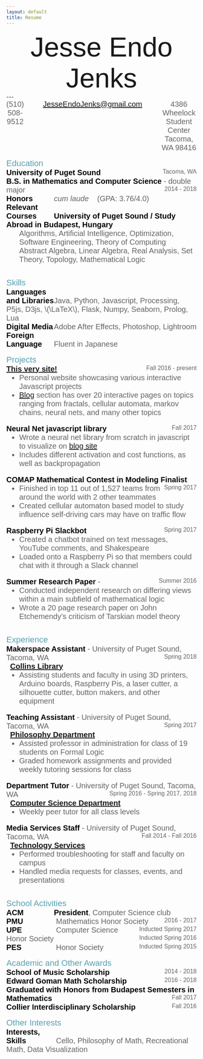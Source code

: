 ```yaml
---
layout: default
title: Resume
---
```

<link href="https://fonts.googleapis.com/css?family=Barlow+Semi+Condensed:100|Montserrat:500|Nunito:200,600" rel="stylesheet">
<style type="text/css">
#name {
	font-size: 72px;
	font-family: 'Barlow Semi Condensed', sans-serif;
	display: flex;
	justify-content:center;
	text-align:center;
}
.normal-text {
	font-size: 20px;
	font-weight: 200;
	font-family: 'Nunito', sans-serif;
	color:#666;
	/*display: inline;*/
}
.normal-text.small {
	font-size: 16px;
	/*text-align: right;*/
	float: right;
}
.bold-text {
	font-size: 20px;
	font-weight: 600;
	font-family: 'Nunito', sans-serif;
	color: #000;
}
.bold-text.indent {
	display: inline-block;
	width: 25%;
}
.section-header {
	font-size: 22px;
	font-family: 'Montserrat', sans-serif;
	color: #5ba1b2;
}
.empty-indent {
	display: inline-block;
	width: 2%;
}
.ul-styling {
	margin-top: 0px;
}
</style>
<!-- # {{ page.title }} -->
<!-- add a dropdown on hover?
https://www.w3schools.com/howto/howto_css_dropdown_navbar.asp
so pdf version and online version both available?` -->
<!-- [pdf version](../data/Jesse_Jenks_Resume.pdf) -->

<div id="name">Jesse Endo Jenks</div>
---
<div class="normal-text" style="display: flex; justify-content:center; text-align:center;">
	<span style="margin-right: 5%;">(510) 508-9512</span>
	<span style="margin-left: 5%; margin-right: 5%;">
		<a href="mailto:jesseendojenks@gmail.com?Subject=Hello%20there" target="_top">
			JesseEndoJenks@gmail.com</a>
		</span>
	<span style="margin-left: 5%;">4386 Wheelock Student Center<br/>Tacoma, WA 98416</span>
</div>

<br>
<div class="section-header">Education</div>
<div class="normal-text">
	<span class="bold-text">University of Puget Sound</span>
		<span class="normal-text small">Tacoma, WA</span><br>
	<span class="bold-text">B.S. in Mathematics and Computer Science</span> - double major
		<span class="normal-text small">2014 - 2018</span><br>
	<span class="bold-text indent">Honors</span><i>cum laude</i>&nbsp;&nbsp;&nbsp;&nbsp;(GPA: 3.76/4.0)<br>
	<span class="bold-text indent">Relevant Courses</span><span class="bold-text">University of Puget Sound / Study Abroad in Budapest, Hungary</span><br>
	<ul class="ul-styling" style="list-style-type:none;">
		<li>Algorithms, Artificial Intelligence, Optimization, Software Engineering, Theory of Computing</li>
		<li>Abstract Algebra, Linear Algebra, Real Analysis, Set Theory, Topology, Mathematical Logic</li>
	</ul>
</div>

<br>
<div class="section-header">Skills</div>
<div class="normal-text">
<span class="bold-text indent">Languages and Libraries</span>Java, Python, Javascript, Processing, P5js, D3js, \(\LaTeX\), Flask, Numpy, Seaborn, Prolog, Lua<br>
<span class="bold-text indent">Digital Media</span>Adobe After Effects, Photoshop, Lightroom<br>
<span class="bold-text indent">Foreign Language</span>Fluent in Japanese<br>
</div>

<br>
<div class="section-header">Projects</div>
<div class="normal-text">
<span class="bold-text"><a href="/">This very site!</a></span><span class="normal-text small">Fall 2016 - present</span>
<ul class="ul-styling">
	<li>Personal website showcasing various interactive Javascript projects</li>
	<li><a href="/blog">Blog</a> section has over 20 interactive pages on topics ranging from fractals, cellular automata, markov chains, neural nets, and many other topics</li>
</ul>
</div>

<div class="normal-text">
<span class="bold-text">Neural Net javascript library</span><span class="normal-text small">Fall 2017</span>
<ul class="ul-styling">
	<li>Wrote a neural net library from scratch in javascript to visualize on <a href="../blog/2018/04/10/NeuralNetjs">blog site</a></li>
	<li>Includes different activation and cost functions, as well as backpropagation</li>
</ul>
</div>

<div class="normal-text">
<span class="bold-text">COMAP Mathematical Contest in Modeling Finalist</span><span class="normal-text small">Spring 2017</span>
<ul class="ul-styling">
	<li>Finished in top 11 out of 1,527 teams from around the world with 2 other teammates</li>
	<li>Created cellular automaton based model to study influence self-driving cars may have on traffic flow</li>
</ul>
</div>

<div class="normal-text">
<span class="bold-text">Raspberry Pi Slackbot</span><span class="normal-text small">Spring 2017</span>
<ul class="ul-styling">
	<li>Created a chatbot trained on text messages, YouTube comments, and Shakespeare</li>
	<li>Loaded onto a Raspberry Pi so that members could chat with it through a Slack channel</li>
</ul>
</div>
<div class="normal-text">
<span class="bold-text">Summer Research Paper</span> - <a href="https://soundideas.pugetsound.edu/cgi/viewcontent.cgi?article=1481&context=summer_researchs"></a><span class="normal-text small">Summer 2016</span>
<ul class="ul-styling">
	<li>Conducted independent research on differing views within a main subfield of mathematical logic</li>
	<li>Wrote a 20 page research paper on John Etchemendy’s criticism of Tarskian model theory</li>
</ul>
</div>

<br>
<div class="section-header">Experience</div>
<div class="normal-text">
<span class="bold-text">Makerspace Assistant</span> - University of Puget Sound, Tacoma, WA<span class="normal-text small">Spring 2018</span><br>
<span class="empty-indent"></span><span class="bold-text"><a href="http://research.pugetsound.edu/makerspace">Collins Library</a></span>
<ul class="ul-styling">
	<li>Assisting students and faculty in using 3D printers, Arduino boards, Raspberry Pis, a laser cutter, a silhouette cutter, button makers, and other equipment</li>
</ul>
</div>

<div class="normal-text">
<span class="bold-text">Teaching Assistant</span> - University of Puget Sound, Tacoma, WA<span class="normal-text small">Spring 2017</span><br>
<span class="empty-indent"></span><span class="bold-text"><a href="https://www.pugetsound.edu/academics/departments-and-programs/undergraduate/philosophy/">Philosophy Department</a></span>
<ul class="ul-styling">
	<li>Assisted professor in administration for class of 19 students on Formal Logic</li>
	<li>Graded homework assignments and provided weekly tutoring sessions for class</li>
</ul>
</div>

<div class="normal-text">
<span class="bold-text">Department Tutor</span> - University of Puget Sound, Tacoma, WA<span class="normal-text small">Spring 2016 - Spring 2017, 2018</span><br>
<span class="empty-indent"></span><span class="bold-text"><a href="mathcs.pugetsound.edu">Computer Science Department</a></span>
<ul class="ul-styling">
	<li>Weekly peer tutor for all class levels</li>
</ul>
</div>

<div class="normal-text">
<span class="bold-text">Media Services Staff</span> - University of Puget Sound, Tacoma, WA<span class="normal-text small">Fall 2014 - Fall 2016</span><br>
<span class="empty-indent"></span><span class="bold-text"><a href="https://www.pugetsound.edu/about/offices-services/technology-services/media-services/">Technology Services</a></span>
<ul class="ul-styling">
	<li>Performed troubleshooting for staff and faculty on campus</li>
	<li>Handled media requests for classes, events, and presentations</li>
</ul>
</div>

<br>
<div class="section-header">School Activities</div>
<div class="normal-text">
<span class="bold-text indent">ACM</span><span class="bold-text">President</span>, Computer Science club <span class="normal-text small">2016 - 2017</span><br>
<span class="bold-text indent">PMU</span> Mathematics Honor Society <span class="normal-text small">Inducted Spring 2017</span><br>
<span class="bold-text indent">UPE</span> Computer Science Honor Society <span class="normal-text small">Inducted Spring 2016</span><br>
<span class="bold-text indent">PES</span> Honor Society <span class="normal-text small">Inducted Spring 2015</span>
</div>


<br>
<div class="section-header">Academic and Other Awards</div>
<div class="normal-text">
<span class="bold-text">School of Music Scholarship</span><span class="normal-text small">2014 - 2018</span><br>
<span class="bold-text">Edward Goman Math Scholarship</span><span class="normal-text small">2016 - 2018</span><br>
<span class="bold-text">Graduated with Honors from Budapest Semesters in Mathematics</span><span class="normal-text small">Fall 2017</span><br>
<span class="bold-text">Collier Interdisciplinary Scholarship</span><span class="normal-text small">Fall 2016</span><br>
</div>

<br>
<div class="section-header">Other Interests</div>
<div class="normal-text">
<span class="bold-text indent">Interests, Skills</span> Cello, Philosophy of Math, Recreational Math, Data Visualization
</div>